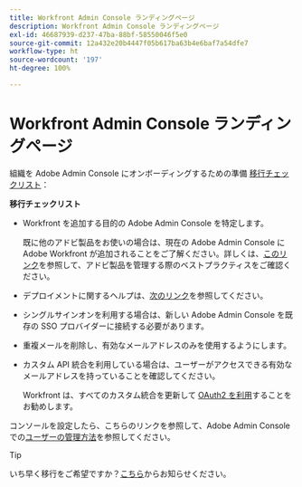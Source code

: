 ```yaml
---
title: Workfront Admin Console ランディングページ
description: Workfront Admin Console ランディングページ
exl-id: 46687939-d237-47ba-88bf-58550046f5e0
source-git-commit: 12a432e20b4447f05b617ba63b4e6baf7a54dfe7
workflow-type: ht
source-wordcount: '197'
ht-degree: 100%

---
```


# Workfront Admin Console ランディングページ

組織を Adobe Admin Console にオンボーディングするための準備 [移行チェックリスト](https://experienceleague.adobe.com/docs/workfront/using/administration-and-setup/admin-in-admin-console/prep-for-admin-console.html?lang=ja)：

**移行チェックリスト**

* Workfront を追加する目的の Adobe Admin Console を特定します。

  既に他のアドビ製品をお使いの場合は、現在の Adobe Admin Console に Adobe Workfront が追加されることをご了解ください。詳しくは、[このリンク](https://helpx.adobe.com/jp/enterprise/using/admin-console.html)を参照して、アドビ製品を管理する際のベストプラクティスをご確認ください。

* デプロイメントに関するヘルプは、[次のリンク](https://helpx.adobe.com/jp/enterprise/using/deployment-planning.html)を参照してください。
* シングルサインオンを利用する場合は、新しい Adobe Admin Console を既存の SSO プロバイダーに接続する必要があります。
* 重複メールを削除し、有効なメールアドレスのみを使用するようにします。
* カスタム API 統合を利用している場合は、ユーザーがアクセスできる有効なメールアドレスを持っていることを確認してください。

  Workfront は、すべてのカスタム統合を更新して [OAuth2 を利用](https://experienceleague.adobe.com/docs/workfront/using/administration-and-setup/configure-integrations/create-oauth-application.html?lang=ja)することをお勧めします。

コンソールを設定したら、こちらのリンクを参照して、Adobe Admin Console での[ユーザーの管理方法](https://experienceleague.adobe.com/docs/workfront/using/administration-and-setup/add-users/create-manage-users/admin-console.html?lang=ja)を参照してください。

>[!TIP]
>
>いち早く移行をご希望ですか？[こちら](https://workfront.az1.qualtrics.com/jfe/form/SV_9T5LuHf05JUOPAi)からお知らせください。